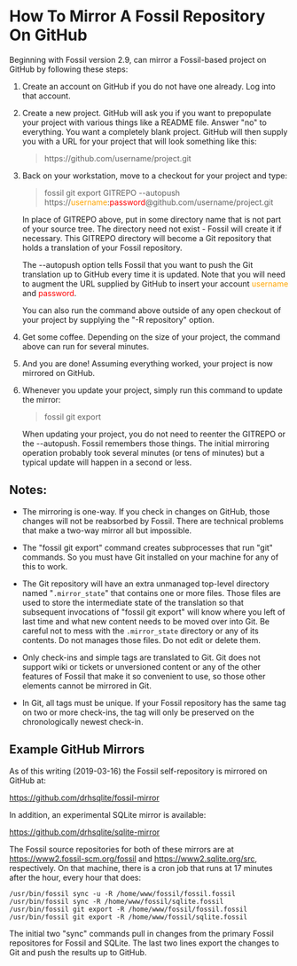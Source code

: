 # How To Mirror A Fossil Repository On GitHub

Beginning with Fossil version 2.9, can mirror a Fossil-based
project on GitHub by following these steps:

<ol>
<li><p>Create an account on GitHub if you do not have one already.  Log
    into that account.

<li><p>Create a new project.  GitHub will ask you if you want to prepopulate
    your project with various things like a README file.  Answer "no" to
    everything.  You want a completely blank project.  GitHub will then
    supply you with a URL for your project that will look something
    like this:

<blockquote>
https://github.com/username/project.git
</blockquote>

<li><p>Back on your workstation, move to a checkout for your project and
    type:

<blockquote>
fossil git export GITREPO --autopush https://<font color="orange">username</font>:<font color="red">password</font>@github.com/username/project.git
</blockquote>

<p>   In place of GITREPO above, put in some directory name that is not
      part of your source tree.  The directory need not exist - Fossil will
      create it if necessary.  This GITREPO directory will become a Git
      repository that holds a translation of your Fossil repository.

<p>   The --autopush option tells Fossil that you want to push the Git
      translation up to GitHub every time it is updated.
      Note that you will need to augment the URL supplied by GitHub
      to insert your account <font color="orange">username</font>
      and <font color="red">password</font>.

<p>   You can also run the command above outside of any open checkout
      of your project by supplying the "-R repository" option.

<li><p>Get some coffee.  Depending on the size of your project, the
       command above can run for several minutes.

<li><p>And you are done!  Assuming everything worked, your project is now
    mirrored on GitHub.

<li><p>Whenever you update your project, simply run this command to update
    the mirror:

<blockquote>
fossil git export
</blockquote>


<p>   When updating your project, you do not need to reenter the GITREPO
      or the --autopush.  Fossil remembers those things.  The initial
      mirroring operation probably took several minutes (or tens of minutes)
      but a typical update will happen in a second or less.
</ol>

## Notes:

  *  The mirroring is one-way.  If you check in changes on GitHub, those
     changes will not be reabsorbed by Fossil.  There are technical problems
     that make a two-way mirror all but impossible.

  *  The "fossil git export" command creates subprocesses that run "git"
     commands.  So you must have Git installed on your machine for any
     of this to work.

  *  The Git repository will have an extra unmanaged top-level directory named
     "`.mirror_state`" that contains one or more files.  Those files are
     used to store the intermediate state of the translation so that
     subsequent invocations of "fossil git export" will know where you
     left of last time and what new content needs to be moved over into
     Git.  Be careful not to mess with the `.mirror_state` directory or
     any of its contents.  Do not manages those files.  Do not edit or
     delete them.

  *  Only check-ins and simple tags are translated to Git.  Git does not
     support wiki or tickets or unversioned content or any of the other
     features of Fossil that make it so convenient to use, so those other
     elements cannot be mirrored in Git.

  *  In Git, all tags must be unique.  If your Fossil repository has the
     same tag on two or more check-ins, the tag will only be preserved on
     the chronologically newest check-in.

## Example GitHub Mirrors

As of this writing (2019-03-16) the Fossil self-repository is mirrored
on GitHub at:

>
<https://github.com/drhsqlite/fossil-mirror>

In addition, an experimental SQLite mirror is available:

>
<https://github.com/drhsqlite/sqlite-mirror>

The Fossil source repositories for both of these mirrors are at
<https://www2.fossil-scm.org/fossil> and <https://www2.sqlite.org/src>,
respectively.  On that machine, there is a cron job that runs at
17 minutes after the hour, every hour that does:

>
    /usr/bin/fossil sync -u -R /home/www/fossil/fossil.fossil
    /usr/bin/fossil sync -R /home/www/fossil/sqlite.fossil
    /usr/bin/fossil git export -R /home/www/fossil/fossil.fossil
    /usr/bin/fossil git export -R /home/www/fossil/sqlite.fossil

The initial two "sync" commands pull in changes from the primary
Fossil repositores for Fossil and SQLite.  The last two lines
export the changes to Git and push the results up to GitHub.

